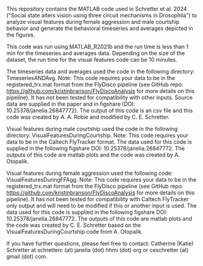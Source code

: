 This repository contains the MATLAB code used in Schretter et al. 2024 ("Social state alters vision using three circuit mechanisms in Drosophila") to analyze visual features during female aggression and male courtship behavior and generate the behavioral timeseries and averages depicted in the figures.

This code was run using MATLAB_R2021b and the run time is less than 1 min for the timeseries and averages data. Depending on the size of the dataset, the run time for the visual features code can be 10 minutes. 

The timeseries data and averages used the code in the following directory: TimeseriesANDAvg. 
Note: This code requires your data to be in the registered_trx.mat format from the FlyDisco pipeline (see GitHub repo: https://github.com/kristinbranson/FlyDiscoAnalysis for more details on this pipeline). It has not been tested for compatibility with other inputs. Source data are supplied in the paper and in figshare (DOI: 10.25378/janelia.26847772). The output of this code is an csv file and this code was created by A. A. Robie and modified by C. E. Schretter.  

Visual features during male courtship used the code in the following directory: VisualFeaturesDuringCourtship.
Note: This code requires your data to be in the Caltech FlyTracker format. The data used for this code is supplied in the following figshare DOI: 10.25378/janelia.26847772. The outputs of this code are matlab plots and the code was created by A. Otopalik. 

Visual features during female aggression used the following code: VisualFeaturesDuringFFAgg. 
Note: This code requires your data to be in the registered_trx.mat format from the FlyDisco pipeline (see GitHub repo: https://github.com/kristinbranson/FlyDiscoAnalysis for more details on this pipeline). It has not been tested for compatibility with Caltech FlyTracker only output and will need to be modified if this or another input is used. The data used for this code is supplied in the following figshare DOI: 10.25378/janelia.26847772. The outputs of this code are matlab plots and the code was created by C. E. Schretter based on the VisualFeaturesDuringCourtship code from A. Otopalik. 

If you have further questions, please feel free to contact: Catherine (Katie) Schretter at schretterc (at) janelia (dot) hhmi (dot) org or ceschretter (at) gmail (dot) com.
